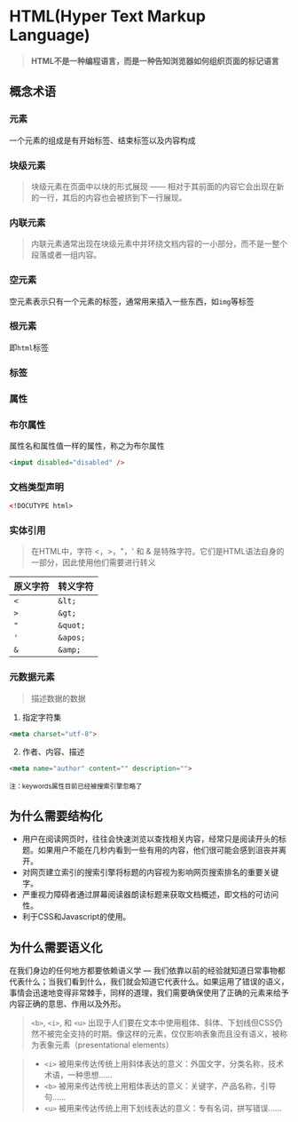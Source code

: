 # HTML(Hyper Text Markup Language)

> **HTML不是一种编程语言，而是一种告知浏览器如何组织页面的标记语言**

## 概念术语

### 元素

一个元素的组成是有开始标签、结束标签以及内容构成

### 块级元素
> 块级元素在页面中以块的形式展现 —— 相对于其前面的内容它会出现在新的一行，其后的内容也会被挤到下一行展现。

### 内联元素
> 内联元素通常出现在块级元素中并环绕文档内容的一小部分，而不是一整个段落或者一组内容。

### 空元素
空元素表示只有一个元素的标签，通常用来插入一些东西，如`img`等标签

### 根元素
即`html`标签

### 标签

### 属性

### 布尔属性
属性名和属性值一样的属性，称之为布尔属性

```html
<input disabled="disabled" />
```

### 文档类型声明
```html
<!DOCUTYPE html>
```

### 实体引用
> 在HTML中，字符 <，>，"，' 和 & 是特殊字符。它们是HTML语法自身的一部分，因此使用他们需要进行转义

原义字符 | 转义字符
  |-|-|
  `<`	| `&lt;`
  `>`	| `&gt;`
  `"`	| `&quot;`
  `'`	| `&apos;`
  `&`	| `&amp;`

### 元数据<meta>元素
> 描述数据的数据

1. 指定字符集
```html
<meta charset="utf-8">
```

2. 作者、内容、描述
```html
<meta name="author" content="" description="">
```
<small>注：keywords属性目前已经被搜索引擎忽略了</small>

## 为什么需要结构化
* 用户在阅读网页时，往往会快速浏览以查找相关内容，经常只是阅读开头的标题。如果用户不能在几秒内看到一些有用的内容，他们很可能会感到沮丧并离开。
* 对网页建立索引的搜索引擎将标题的内容视为影响网页搜索排名的重要关键字。
* 严重视力障碍者通过屏幕阅读器朗读标题来获取文档概述，即文档的可访问性。
* 利于CSS和Javascript的使用。

## 为什么需要语义化
在我们身边的任何地方都要依赖语义学 — 我们依靠以前的经验就知道日常事物都代表什么；当我们看到什么，我们就会知道它代表什么。如果运用了错误的语义，事情会迅速地变得非常棘手，同样的道理，我们需要确保使用了正确的元素来给予内容正确的意思、作用以及外形。

> `<b>`, `<i>`, 和 `<u>` 出现于人们要在文本中使用粗体、斜体、下划线但CSS仍然不被完全支持的时期。像这样的元素，仅仅影响表象而且没有语义，被称为表象元素（presentational elements）

> * `<i>` 被用来传达传统上用斜体表达的意义：外国文字，分类名称，技术术语，一种思想……
> * `<b>` 被用来传达传统上用粗体表达的意义：关键字，产品名称，引导句……
> * `<u>` 被用来传达传统上用下划线表达的意义：专有名词，拼写错误……